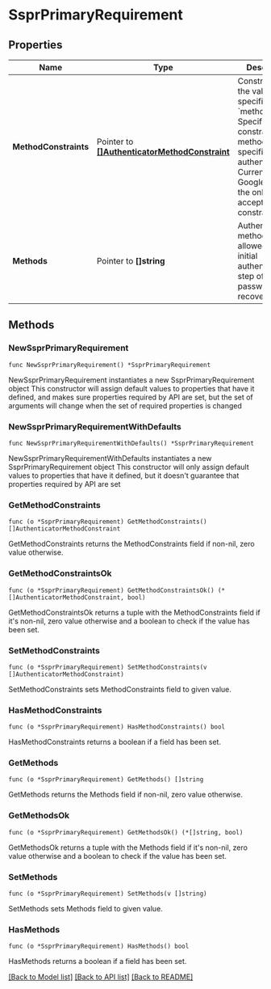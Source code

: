# SsprPrimaryRequirement

## Properties

Name | Type | Description | Notes
------------ | ------------- | ------------- | -------------
**MethodConstraints** | Pointer to [**[]AuthenticatorMethodConstraint**](AuthenticatorMethodConstraint.md) | Constraints on the values specified in the &#x60;methods&#x60; array. Specifying a constraint limits methods to specific authenticator(s). Currently, Google OTP is the only accepted constraint. | [optional] 
**Methods** | Pointer to **[]string** | Authenticator methods allowed for the initial authentication step of password recovery | [optional] 

## Methods

### NewSsprPrimaryRequirement

`func NewSsprPrimaryRequirement() *SsprPrimaryRequirement`

NewSsprPrimaryRequirement instantiates a new SsprPrimaryRequirement object
This constructor will assign default values to properties that have it defined,
and makes sure properties required by API are set, but the set of arguments
will change when the set of required properties is changed

### NewSsprPrimaryRequirementWithDefaults

`func NewSsprPrimaryRequirementWithDefaults() *SsprPrimaryRequirement`

NewSsprPrimaryRequirementWithDefaults instantiates a new SsprPrimaryRequirement object
This constructor will only assign default values to properties that have it defined,
but it doesn't guarantee that properties required by API are set

### GetMethodConstraints

`func (o *SsprPrimaryRequirement) GetMethodConstraints() []AuthenticatorMethodConstraint`

GetMethodConstraints returns the MethodConstraints field if non-nil, zero value otherwise.

### GetMethodConstraintsOk

`func (o *SsprPrimaryRequirement) GetMethodConstraintsOk() (*[]AuthenticatorMethodConstraint, bool)`

GetMethodConstraintsOk returns a tuple with the MethodConstraints field if it's non-nil, zero value otherwise
and a boolean to check if the value has been set.

### SetMethodConstraints

`func (o *SsprPrimaryRequirement) SetMethodConstraints(v []AuthenticatorMethodConstraint)`

SetMethodConstraints sets MethodConstraints field to given value.

### HasMethodConstraints

`func (o *SsprPrimaryRequirement) HasMethodConstraints() bool`

HasMethodConstraints returns a boolean if a field has been set.

### GetMethods

`func (o *SsprPrimaryRequirement) GetMethods() []string`

GetMethods returns the Methods field if non-nil, zero value otherwise.

### GetMethodsOk

`func (o *SsprPrimaryRequirement) GetMethodsOk() (*[]string, bool)`

GetMethodsOk returns a tuple with the Methods field if it's non-nil, zero value otherwise
and a boolean to check if the value has been set.

### SetMethods

`func (o *SsprPrimaryRequirement) SetMethods(v []string)`

SetMethods sets Methods field to given value.

### HasMethods

`func (o *SsprPrimaryRequirement) HasMethods() bool`

HasMethods returns a boolean if a field has been set.


[[Back to Model list]](../README.md#documentation-for-models) [[Back to API list]](../README.md#documentation-for-api-endpoints) [[Back to README]](../README.md)


